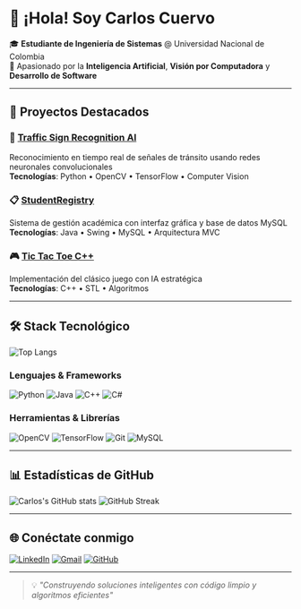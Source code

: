 # 👋 ¡Hola! Soy Carlos Cuervo

🎓 **Estudiante de Ingeniería de Sistemas** @ Universidad Nacional de Colombia  
🧠 Apasionado por la **Inteligencia Artificial**, **Visión por Computadora** y **Desarrollo de Software**

---

## 🚀 Proyectos Destacados

### 🚦 [Traffic Sign Recognition AI](https://github.com/carlonox/traffic-sign-recognition-ai)
Reconocimiento en tiempo real de señales de tránsito usando redes neuronales convolucionales  
**Tecnologías**: Python • OpenCV • TensorFlow • Computer Vision

### 📋 [StudentRegistry](https://github.com/carlonox/StudentRegistry)
Sistema de gestión académica con interfaz gráfica y base de datos MySQL  
**Tecnologías**: Java • Swing • MySQL • Arquitectura MVC

### 🎮 [Tic Tac Toe C++](https://github.com/carlonox/Tictactoe-en-CPP)
Implementación del clásico juego con IA estratégica  
**Tecnologías**: C++ • STL • Algoritmos

---

## 🛠️ Stack Tecnológico

![Top Langs](https://github-readme-stats.vercel.app/api/top-langs/?username=carlonox&layout=compact&theme=dark)

### Lenguajes & Frameworks
![Python](https://img.shields.io/badge/Python-3776AB?style=flat&logo=python&logoColor=white)
![Java](https://img.shields.io/badge/Java-ED8B00?style=flat&logo=java&logoColor=white)
![C++](https://img.shields.io/badge/C%2B%2B-00599C?style=flat&logo=c%2B%2B&logoColor=white)
![C#](https://img.shields.io/badge/C%23-239120?style=flat&logo=c-sharp&logoColor=white)

### Herramientas & Librerías
![OpenCV](https://img.shields.io/badge/OpenCV-5C3EE8?style=flat&logo=opencv&logoColor=white)
![TensorFlow](https://img.shields.io/badge/TensorFlow-FF6F00?style=flat&logo=tensorflow&logoColor=white)
![Git](https://img.shields.io/badge/Git-F05032?style=flat&logo=git&logoColor=white)
![MySQL](https://img.shields.io/badge/MySQL-4479A1?style=flat&logo=mysql&logoColor=white)

---

## 📊 Estadísticas de GitHub

![Carlos's GitHub stats](https://github-readme-stats.vercel.app/api?username=carlonox&show_icons=true&theme=dark&count_private=true)
![GitHub Streak](https://streak-stats.demolab.com?user=carlonox&theme=dark&hide_border=true)

---

## 🌐 Conéctate conmigo

[![LinkedIn](https://img.shields.io/badge/LinkedIn-0077B5?style=for-the-badge&logo=linkedin&logoColor=white)](https://www.linkedin.com/in/carlos-javier-cuervo-baracaldo-113ab3283/)
[![Gmail](https://img.shields.io/badge/Gmail-EA4335?style=for-the-badge&logo=gmail&logoColor=white)](mailto:cjcuervob@gmail.com)
[![GitHub](https://img.shields.io/badge/GitHub-181717?style=for-the-badge&logo=github&logoColor=white)](https://github.com/carlonox)

---

> 💡 *"Construyendo soluciones inteligentes con código limpio y algoritmos eficientes"*
